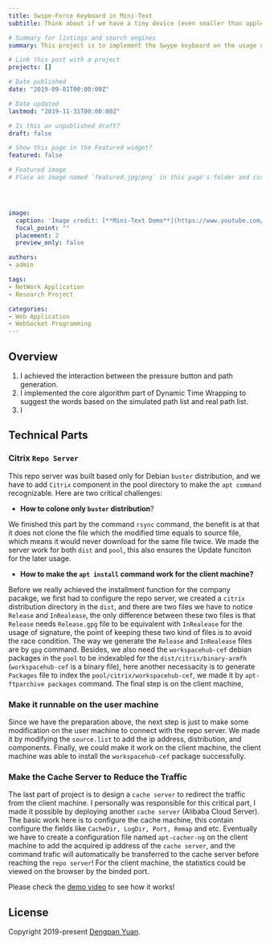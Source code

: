 ```yaml
---
title: Swipe-Force Keyboard in Mini-Text
subtitle: Think about if we have a tiny device (even smaller than apple watch), how could we achieve the funcion of typing the keyboard?

# Summary for listings and search engines
summary: This project is to implement the Swype keyboard on the usage of the tiny device. DTW (Dynamic Time Wrapping) algorithm will be introduced to minimize the cost for suggesting the optimal path, and also Data Retrieve and Words Suggestion will also be mentioned.

# Link this post with a project
projects: []

# Date published
date: "2019-09-01T00:00:00Z"

# Date updated
lastmod: "2019-11-31T00:00:00Z"

# Is this an unpublished draft?
draft: false

# Show this page in the Featured widget?
featured: false

# Featured image
# Place an image named `featured.jpg/png` in this page's folder and customize its options here.




image:
  caption: 'Image credit: [**Mini-Text Demo**](https://www.youtube.com/watch?v=AyK55WvJ7XU)'
  focal_point: ""
  placement: 2
  preview_only: false

authors:
- admin

tags:
- NetWork Application
- Research Project

categories:
- Web Application
- WebSocket Programming
---
```


## Overview

1. I achieved the interaction between the pressure button and path generation.
2. I implemented the core algorithm part of Dynamic Time Wrapping to suggest the words based on the simulated path list and real path list.
3. I 

## Technical Parts

### Citrix `Repo Server`

This repo server was built based only for Debian `buster` distribution, and we have to add `Citrix` component in the pool directory to make the `apt command` recognizable. Here are two critical challenges:

- **How to colone only `buster` distribution**?

We finished this part by the command `rsync` command, the benefit is at that it does not clone the file which the modified time equals to source file, which means it would never download for the same file twice. We made the server work for both `dist` and `pool`, this also ensures the Update funciton for the later usage.

- **How to make the `apt install` command work for the client machine?**

Before we really achieved the installment function for the company pacakge, we first had to configure the repo server, we created a `citrix` distribution directory in the `dist`, and there are two files we have to notice `Release` and `InRealease`, the only difference between these two files is that `Release` needs `Release.gpg` file to be equivalent with `InRealease` for the usage of signature, the point of keeping these two kind of files is to avoid the race condition. The way we generate the `Release` and `InRealease` files are by `gpg` command. Besides, we also need the `workspacehub-cef` debian packages in the `pool` to be indexabled for the `dist/citrix/binary-armfh` (`workspacehub-cef` is a binary file), here another necessacity is to generate `Packages` file to index the `pool/citrix/workspacehub-cef`, we made it by `apt-ftparchive packages` command. The final step is on the client machine,

### Make it runnable on the user machine

Since we have the preparation above, the next step is just to make some modification on the user machine to connect with the repo server. We made it by modifying the `source.list` to add the ip address, distribution, and components. Finally, we could make it work on the client machine, the client machine was able to install the `workspacehub-cef` package successfully.

### Make the Cache Server to Reduce the Traffic

The last part of project is to design a `cache server` to redirect the traffic from the client machine. I personally was responsible for this critical part, I made it possible by deploying another `cache server` (Alibaba Cloud Server). The basic work here is to configure the cache machine, this contain configure the fields like `CacheDir, LogDir, Port, Remap` and etc. Eventually we have to create a configuration file named `apt-cacher-ng` on the client machine to add the acquired ip address of the `cache server`, and the command trafic will automatically be transferred to the cache server before reaching the `repo server`! For the client machine, the statistics could be viewed on the browser by the binded port.

Please check the [demo video](https://www.youtube.com/watch?v=slrZdMhYvOg) to see how it works!

## License

Copyright 2019-present [Dengpan Yuan](https://www.dengpan-yuan.xyz/).
